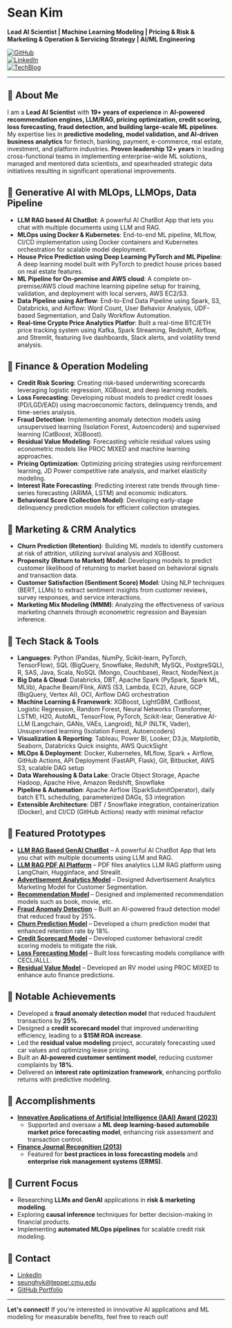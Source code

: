 # Sean Kim  
**Lead AI Scientist | Machine Learning Modeling | Pricing & Risk & Marketing & Operation & Servicing Strategy | AI/ML Engineering**  

[![GitHub](https://img.shields.io/badge/GitHub-seankim0-black?style=flat-square&logo=github)](https://github.com/seankim0)  
[![LinkedIn](https://img.shields.io/badge/LinkedIn-SeanKim-blue?style=flat-square&logo=linkedin)](https://www.linkedin.com/in/seung-hyun-sean-kim/)  
[![TechBlog](https://img.shields.io/badge/Tech%20Blog-SeanKimLab-brightgreen?style=flat-square&logo=ghost)](https://seankimlab.globalissuedigest.com/)

---
## 🔹 About Me  
I am a **Lead AI Scientist** with **19+ years of experience** in **AI-powered recommendation engines, LLM/RAG, pricing optimization, credit scoring, loss forecasting, fraud detection, and building large-scale ML pipelines**. My expertise lies in **predictive modeling, model validation, and AI-driven business analytics** for fintech, banking, payment, e-commerce, real estate, investment, and platform industries. **Proven leadership 12+ years** in leading cross-functional teams in implementing enterprise-wide ML solutions, managed and mentored data scientists, and spearheaded strategic data initiatives resulting in significant operational improvements.

## 🔹 Generative AI with MLOps, LLMOps, Data Pipeline
- **LLM RAG based AI ChatBot**: A powerful AI ChatBot App that lets you chat with multiple documents using LLM and RAG.
- **MLOps using Docker & Kubernetes**: End-to-end ML pipeline, MLflow, CI/CD implementation using Docker containers and Kubernetes orchestration for scalable model deployment.
- **House Price Prediction using Deep Learning PyTorch and ML Pipeline**: A deep learning model built with PyTorch to predict house prices based on real estate features.
- **ML Pipeline for On-premise and AWS cloud**: A complete on-premise/AWS cloud machine learning pipeline setup for training, validation, and deployment with local servers, AWS EC2/S3.
- **Data Pipeline using Airflow**: End-to-End Data Pipeline using Spark, S3, Databricks, and Airflow: Word Count, User Behavior Analysis, UDF-based Segmentation, and Daily Workflow Automation.
- **Real-time Crypto Price Analytics Platfor**: Built a real-time BTC/ETH price tracking system using Kafka, Spark Streaming, Redshift, Airflow, and Stremlit, featuring live dashboards, Slack alerts, and volatility trend analysis.

## 🔹 Finance & Operation Modeling
- **Credit Risk Scoring**: Creating risk-based underwriting scorecards leveraging logistic regression, XGBoost, and deep learning models.
- **Loss Forecasting**: Developing robust models to predict credit losses (PD/LGD/EAD) using macroeconomic factors, delinquency trends, and time-series analysis.
- **Fraud Detection**: Implementing anomaly detection models using unsupervised learning (Isolation Forest, Autoencoders) and supervised learning (CatBoost, XGBoost).
- **Residual Value Modeling**: Forecasting vehicle residual values using econometric models like PROC MIXED and machine learning approaches.
- **Pricing Optimization**: Optimizing pricing strategies using reinforcement learning, JD Power competitive rate analysis, and market elasticity modeling.
- **Interest Rate Forecasting**: Predicting interest rate trends through time-series forecasting (ARIMA, LSTM) and economic indicators.
- **Behavioral Score (Collection Model)**: Developing early-stage delinquency prediction models for efficient collection strategies.

## 🔹 Marketing & CRM Analytics
- **Churn Prediction (Retention)**: Building ML models to identify customers at risk of attrition, utilizing survival analysis and XGBoost.
- **Propensity (Return to Market) Model**: Developing models to predict customer likelihood of returning to market based on behavioral signals and transaction data.
- **Customer Satisfaction (Sentiment Score) Model**: Using NLP techniques (BERT, LLMs) to extract sentiment insights from customer reviews, survey responses, and service interactions.
- **Marketing Mix Modeling (MMM)**: Analyzing the effectiveness of various marketing channels through econometric regression and Bayesian inference.

## 🔹 Tech Stack & Tools
- **Languages**: Python (Pandas, NumPy, Scikit-learn, PyTorch, TensorFlow), SQL (BigQuery, Snowflake, Redshift, MySQL, PostgreSQL), R, SAS, Java, Scala, NoSQL (Mongo, Couchbase), React, Node/Next.js
- **Big Data & Cloud**: Databricks, DBT, Apache Spark (PySpark, Spark ML, MLlib), Apache Beam/Flink, AWS (S3, Lambda, EC2), Azure, GCP (BigQuery, Vertex AI), OCI, Airflow DAG orchestration
- **Machine Learning & Framework**: XGBoost, LightGBM, CatBoost, Logistic Regression, Random Forest, Neural Networks (Transformer, LSTM), H20, AutoML, TensorFlow, PyTorch, Scikit-lear, Generative AI-LLM (Langchain, GANs, VAEs, Langroid), NLP (NLTK, Vader), Unsupervised learning (Isolation Forest, Autoencoders)
- **Visualization & Reporting**: Tableau, Power BI, Looker, D3.js, Matplotlib, Seaborn, Databricks Quick insights, AWS QuickSight
- **MLOps & Deployment**: Docker, Kubernetes, MLflow, Spark + Airflow, GitHub Actions, API Deployment (FastAPI, Flask), Git, Bitbucket, AWS S3, scalable DAG setup
- **Data Warehousing & Data Lake**: Oracle Object Storage, Apache Hadoop, Apache Hive, Amazon Redshift, Snowflake
- **Pipeline & Automation**: Apache Airflow (SparkSubmitOperator), daily batch ETL scheduling, parameterized DAGs, S3 integration
- **Extensible Architecture**: DBT / Snowflake integration, containerization (Docker), and CI/CD (GitHub Actions) ready with minimal refactor

## 🔹 Featured Prototypes 
- **[LLM RAG Based GenAI ChatBot](https://github.com/seankim0/llm_rag_gen_ai_chatbot)** – A powerful AI ChatBot App that lets you chat with multiple documents using LLM and RAG.<br>
- **[LLM RAG PDF AI Platform](https://github.com/seankim0/llm_rag_pdf_ai_platform)** – PDF files analytics LLM RAG platform using LangChain, Hugginface, and Strealit.<br>
- **[Advertisement Analytics Model](https://github.com/seankim0/advertising_marketing)** – Designed Advertisement Analytics Marketing Model for Customer Segmentation.<br>
- **[Recommendation Model](https://github.com/seankim0/recommender_algorithm)** – Designed and implemented recommendation models such as book, movie, etc.<br>
- **[Fraud Anomaly Detection](https://github.com/seankim0/fraud_detection)** – Built an AI-powered fraud detection model that reduced fraud by 25%.<br>
- **[Churn Prediction Model](https://github.com/seankim0/churn_prediction)** – Developed a churn prediction model that enhanced retention rate by 18%.<br>
- **[Credit Scorecard Model](https://github.com/seankim0/credit_risk_scoring)** – Developed customer behavioral credit scoring models to mitigate the risk.<br>
- **[Loss Forecasting Model](#)** – Built loss forecasting models compliance with CECL/ALLL.<br>
- **[Residual Value Model](#)** – Developed an RV model using PROC MIXED to enhance auto finance predictions.<br>

## 🔹 Notable Achievements
- Developed a **fraud anomaly detection model** that reduced fraudulent transactions by **25%**.
- Designed a **credit scorecard model** that improved underwriting efficiency, leading to a **$15M ROA increase**.
- Led the **residual value modeling** project, accurately forecasting used car values and optimizing lease pricing.
- Built an **AI-powered customer sentiment model**, reducing customer complaints by **18%**.
- Delivered an **interest rate optimization framework**, enhancing portfolio returns with predictive modeling.

## 🔹 Accomplishments
- **[Innovative Applications of Artificial Intelligence (IAAI) Award (2023)](https://ojs.aaai.org/index.php/AAAI/article/view/26842)**  
  - Supported and oversaw a **ML deep learning-based automobile market price forecasting model**, enhancing risk assessment and transaction control.
- **[Finance Journal Recognition (2013)](https://news.mt.co.kr/mtview.php?no=2013020411389618394)**  
  - Featured for **best practices in loss forecasting models** and **enterprise risk management systems (ERMS)**.

## 🔹 Current Focus
- Researching **LLMs and GenAI** applications in **risk & marketing modeling**.
- Exploring **causal inference** techniques for better decision-making in financial products.
- Implementing **automated MLOps pipelines** for scalable credit risk modeling.

## 🔹 Contact  
- [LinkedIn](https://www.linkedin.com/in/sean-seunghyun-kim/)  
- seunghyk@tepper.cmu.edu  
- [GitHub Portfolio](https://github.com/seankim0)  

---

**Let's connect!** If you're interested in innovative AI applications and ML modeling for measurable benefits, feel free to reach out!


